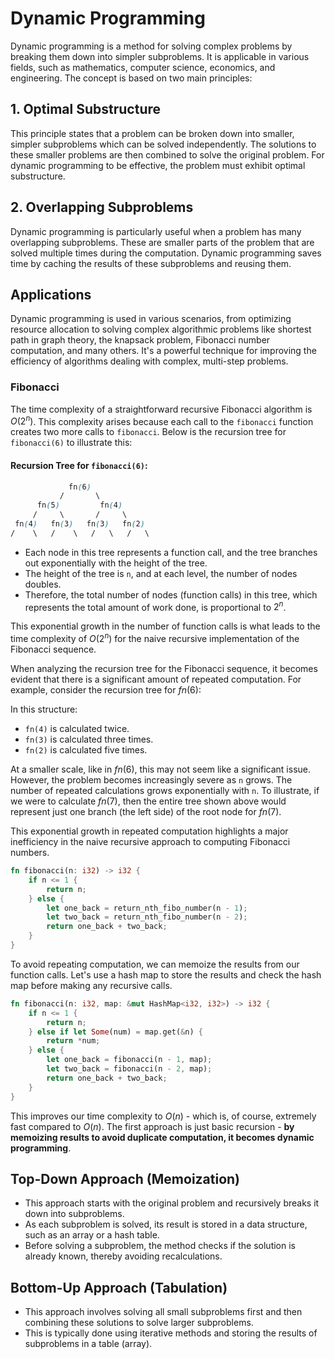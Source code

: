 # Dynamic Programming

Dynamic programming is a method for solving complex problems by breaking them down into simpler subproblems. It is applicable in various fields, such as mathematics, computer science, economics, and engineering. The concept is based on two main principles:

## 1. Optimal Substructure

This principle states that a problem can be broken down into smaller, simpler subproblems which can be solved independently. The solutions to these smaller problems are then combined to solve the original problem. For dynamic programming to be effective, the problem must exhibit optimal substructure.

## 2. Overlapping Subproblems

Dynamic programming is particularly useful when a problem has many overlapping subproblems. These are smaller parts of the problem that are solved multiple times during the computation. Dynamic programming saves time by caching the results of these subproblems and reusing them.

## Applications

Dynamic programming is used in various scenarios, from optimizing resource allocation to solving complex algorithmic problems like shortest path in graph theory, the knapsack problem, Fibonacci number computation, and many others. It's a powerful technique for improving the efficiency of algorithms dealing with complex, multi-step problems.

### Fibonacci

The time complexity of a straightforward recursive Fibonacci algorithm is $O(2^n)$. This complexity arises because each call to the `fibonacci` function creates two more calls to `fibonacci`. Below is the recursion tree for `fibonacci(6)` to illustrate this:

#### Recursion Tree for `fibonacci(6)`:

```scss
             fn(6)
           /       \
      fn(5)         fn(4)
     /     \       /     \
 fn(4)   fn(3)   fn(3)   fn(2)
/    \   /    \   /   \   /   \
```

- Each node in this tree represents a function call, and the tree branches out exponentially with the height of the tree.
- The height of the tree is `n`, and at each level, the number of nodes doubles.
- Therefore, the total number of nodes (function calls) in this tree, which represents the total amount of work done, is proportional to $2^n$.

This exponential growth in the number of function calls is what leads to the time complexity of $O(2^n)$ for the naive recursive implementation of the Fibonacci sequence.

When analyzing the recursion tree for the Fibonacci sequence, it becomes evident that there is a significant amount of repeated computation. For example, consider the recursion tree for $fn(6)$:

In this structure:

- `fn(4)` is calculated twice.
- `fn(3)` is calculated three times.
- `fn(2)` is calculated five times.

At a smaller scale, like in $fn(6)$, this may not seem like a significant issue. However, the problem becomes increasingly severe as `n` grows. The number of repeated calculations grows exponentially with `n`. To illustrate, if we were to calculate $fn(7)$, then the entire tree shown above would represent just one branch (the left side) of the root node for $fn(7)$.

This exponential growth in repeated computation highlights a major inefficiency in the naive recursive approach to computing Fibonacci numbers.

```rust
fn fibonacci(n: i32) -> i32 {
    if n <= 1 {
        return n;
    } else {
        let one_back = return_nth_fibo_number(n - 1);
        let two_back = return_nth_fibo_number(n - 2);
        return one_back + two_back;
    }
}
```

To avoid repeating computation, we can memoize the results from our function calls. Let's use a hash map to store the results and check the hash map before making any recursive calls.

```rust
fn fibonacci(n: i32, map: &mut HashMap<i32, i32>) -> i32 {
    if n <= 1 {
        return n;
    } else if let Some(num) = map.get(&n) {
        return *num;
    } else {
        let one_back = fibonacci(n - 1, map);
        let two_back = fibonacci(n - 2, map);
        return one_back + two_back;
    }
}
```

This improves our time complexity to $O(n)$ - which is, of course, extremely fast compared to $O(n)$. The first approach is just basic recursion - **by memoizing results to avoid duplicate computation, it becomes dynamic programming**.

## Top-Down Approach (Memoization)

- This approach starts with the original problem and recursively breaks it down into subproblems.
- As each subproblem is solved, its result is stored in a data structure, such as an array or a hash table.
- Before solving a subproblem, the method checks if the solution is already known, thereby avoiding recalculations.

## Bottom-Up Approach (Tabulation)

- This approach involves solving all small subproblems first and then combining these solutions to solve larger subproblems.
- This is typically done using iterative methods and storing the results of subproblems in a table (array).
